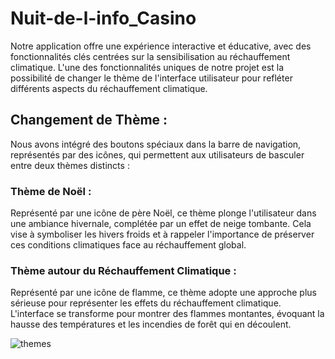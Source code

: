 # Nuit-de-l-info_Casino
Notre application offre une expérience interactive et éducative, avec des fonctionnalités clés centrées sur la sensibilisation au réchauffement climatique. L'une des fonctionnalités uniques de notre projet est la possibilité de changer le thème de l'interface utilisateur pour refléter différents aspects du réchauffement climatique.

## Changement de Thème :
Nous avons intégré des boutons spéciaux dans la barre de navigation, représentés par des icônes, qui permettent aux utilisateurs de basculer entre deux thèmes distincts :

### Thème de Noël : 
Représenté par une icône de père Noël, ce thème plonge l'utilisateur dans une ambiance hivernale, complétée par un effet de neige tombante. Cela vise à symboliser les hivers froids et à rappeler l'importance de préserver ces conditions climatiques face au réchauffement global.

### Thème autour du Réchauffement Climatique : 
Représenté par une icône de flamme, ce thème adopte une approche plus sérieuse pour représenter les effets du réchauffement climatique. L'interface se transforme pour montrer des flammes montantes, évoquant la hausse des températures et les incendies de forêt qui en découlent.

![themes](https://github.com/SKYLXN/Nuit-de-l-info_Casino/assets/87909401/00b8d702-d7b9-408b-90c0-b7e2aa834606)
